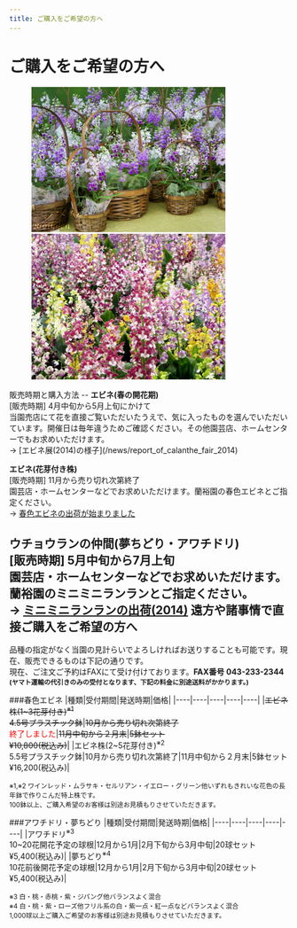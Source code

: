 ```yaml
---
title: ご購入をご希望の方へ
---
```

ご購入をご希望の方へ
==
<figure>
  <img style="width: 350px;" src="/assets/images/ponerorchis_fun_4.jpg" alt="ミニミニランラン (アワチドリ / 夢ちどり) - 蘭裕園" />
  <img style="width: 350px;" src="/assets/images/calanthe_01.jpg" alt="エビネ - 蘭裕園"/>
</figure>
販売時期と購入方法
--
<b>エビネ(春の開花期)</b><br />
[販売時期] 4月中旬から5月上旬にかけて<br />
当園売店にて花を直接ご覧いただいたうえで、気に入ったものを選んでいただいています。開催日は毎年違うためご確認ください。その他園芸店、ホームセンターでもお求めいただけます。<br />
→ [エビネ展(2014)の様子](/news/report_of_calanthe_fair_2014)

<b>エビネ(花芽付き株)</b><br />
[販売時期] 11月から売り切れ次第終了<br />
園芸店・ホームセンターなどでお求めいただけます。蘭裕園の春色エビネとご指定ください。<br />→ [春色エビネの出荷が始まりました](/news/shipping_spring_calanthe_2014)

<b>ウチョウランの仲間(夢ちどり・アワチドリ)</b><br />
[販売時期] 5月中旬から7月上旬<br />
園芸店・ホームセンターなどでお求めいただけます。蘭裕園のミニミニランランとご指定ください。<br />
→ [ミニミニランランの出荷(2014)](/news/information_of_shipping_of_awachidori_and_yumechidori_2014)
遠方や諸事情で直接ご購入をご希望の方へ
--
品種の指定がなく当園の見計らいでよろしければお送りすることも可能です。現在、販売できるものは下記の通りです。</b><br />
現在、ご注文ご予約はFAXにて受け付けております。<b>FAX番号 043-233-2344</b><br />
<b><small>(ヤマト運輸の代引きのみの受付となります、下記の料金に別途送料がかかります。)</small></b>

###春色エビネ
|種類|受付期間|発送時期|価格|
|----|----|----|----|----|
|<s>エビネ株(1~3花芽付き)<sup>※1</sup><br /> 4.5号プラスチック鉢</s>|<s>10月から売り切れ次第終了</s><br /><span style="color: red;">終了しました</span>|<s>11月中旬から２月末</s>|<s>5鉢セット<br />¥10,800(税込み)</s>|
|エビネ株(2~5花芽付き)<sup>※2</sup><br /> 5.5号プラスチック鉢|10月から売り切れ次第終了|11月中旬から２月末|5鉢セット<br />¥16,200(税込み)|

<small>※1,※2 ワインレッド・ムラサキ・セルリアン・イエロー・グリーン他いずれもきれいな花色の長年鉢で作りこんだ特上株です。<br />
100鉢以上、ご購入希望のお客様は別途お見積もりさせていただきます。</small>

###アワチドリ・夢ちどり
|種類|受付期間|発送時期|価格|
|----|----|----|----|----|
|アワチドリ<sup>※3</sup><br /> 10~20花開花予定の球根|12月から1月|2月下旬から3月中旬|20球セット<br />¥5,400(税込み)|
|夢ちどり<sup>※4</sup><br /> 10花前後開花予定の球根|12月から1月|2月下旬から3月中旬|20球セット<br />¥5,400(税込み)|

<small>※3 白・桃・赤桃・紫・ジパング他バランスよく混合<br />
※4 白・桃・紫・ローズ他フリル系の白・紫一点・紅一点などバランスよく混合<br />
1,000球以上ご購入ご希望のお客様は別途お見積もりさせていただきます。</small>
